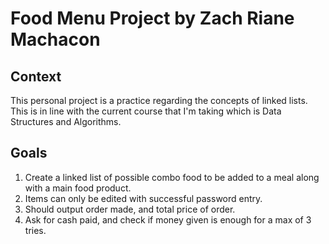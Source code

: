 # Food Menu Project by Zach Riane Machacon

## Context
This personal project is a practice regarding the concepts of linked lists. This is in line with the current course that I'm taking
which is Data Structures and Algorithms.

## Goals
1. Create a linked list of possible combo food to be added to a meal along with a main food product.
2. Items can only be edited with successful password entry.
3. Should output order made, and total price of order.
4. Ask for cash paid, and check if money given is enough for a max of 3 tries.